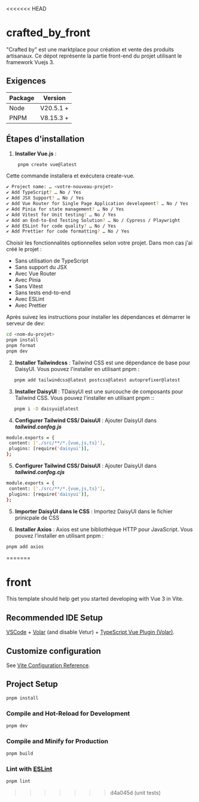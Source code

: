 <<<<<<< HEAD
# crafted_by_front

"Crafted by" est une marktplace pour création et  vente des produits artisanaux. 
Ce dépot représente la partie front-end du projet utilisant le framework Vuejs 3.


## Exigences
| Package  | Version   | 
|----------|-----------| 
| Node     | V20.5.1 + | 
| PNPM      | V8.15.3  + |  

## Étapes d'installation
1. **Installer Vue.js** : 

   ```bash
    pnpm create vue@latest
   ```
Cette commande installera et exécutera create-vue. 

  ```bash
✔ Project name: … <votre-nouveau-projet>
✔ Add TypeScript? … No / Yes
✔ Add JSX Support? … No / Yes
✔ Add Vue Router for Single Page Application development? … No / Yes
✔ Add Pinia for state management? … No / Yes
✔ Add Vitest for Unit testing? … No / Yes
✔ Add an End-to-End Testing Solution? … No / Cypress / Playwright
✔ Add ESLint for code quality? … No / Yes
✔ Add Prettier for code formatting? … No / Yes
   ```
   Choisir les fonctionnalités optionnelles selon votre projet. 
   Dans mon cas j'ai créé le projet : 
* Sans utilisation de TypeScript
* Sans support du JSX
* Avec Vue Router
* Avec Pinia
* Sans Vitest
* Sans tests end-to-end
* Avec ESLint
* Avec Prettier

Après suivez les instructions pour installer les dépendances et démarrer le serveur de dev:
```bash
cd <nom-du-projet>
pnpm install
pnpm format
pnpm dev
```

2. **Installer Tailwindcss** : Tailwind CSS est une dépendance de base pour DaisyUI. Vous pouvez l'installer en utilisant pnpm :

 ```bash
    pnpm add tailwindcss@latest postcss@latest autoprefixer@latest
   ```
   
    
 3. **Installer DaisyUI** : TDaisyUI est une surcouche de composants pour Tailwind CSS. Vous pouvez l'installer en utilisant pnpm ::

 ```bash
    pnpm i -D daisyui@latest
   ```


4. **Configurer Tailwind CSS/ DaisuUI** : Ajouter DaisyUI dans ***tailwind.confog.js***

 ```bash
 module.exports = {
  content: ['./src/**/*.{vue,js,ts}'],
  plugins: [require('daisyui')],
};
   ```

   5. **Configurer Tailwind CSS/ DaisuUI** : Ajouter DaisyUI dans ***tailwind.confog.cjs***

 ```bash
 module.exports = {
  content: ['./src/**/*.{vue,js,ts}'],
  plugins: [require('daisyui')],
};
   ```

 5. **Importer DaisyUI dans le CSS** : Importez DaisyUI dans le fichier prinicpale de CSS

  6. **Installer Axios** : Axios est une bibliothèque HTTP pour JavaScript. Vous pouvez l'installer en utilisant pnpm :

   ```bash
   pnpm add axios
   ```
 
   
=======
# front

This template should help get you started developing with Vue 3 in Vite.

## Recommended IDE Setup

[VSCode](https://code.visualstudio.com/) + [Volar](https://marketplace.visualstudio.com/items?itemName=Vue.volar) (and disable Vetur) + [TypeScript Vue Plugin (Volar)](https://marketplace.visualstudio.com/items?itemName=Vue.vscode-typescript-vue-plugin).

## Customize configuration

See [Vite Configuration Reference](https://vitejs.dev/config/).

## Project Setup

```sh
pnpm install
```

### Compile and Hot-Reload for Development

```sh
pnpm dev
```

### Compile and Minify for Production

```sh
pnpm build
```

### Lint with [ESLint](https://eslint.org/)

```sh
pnpm lint
```
>>>>>>> d4a045d (unit tests)
